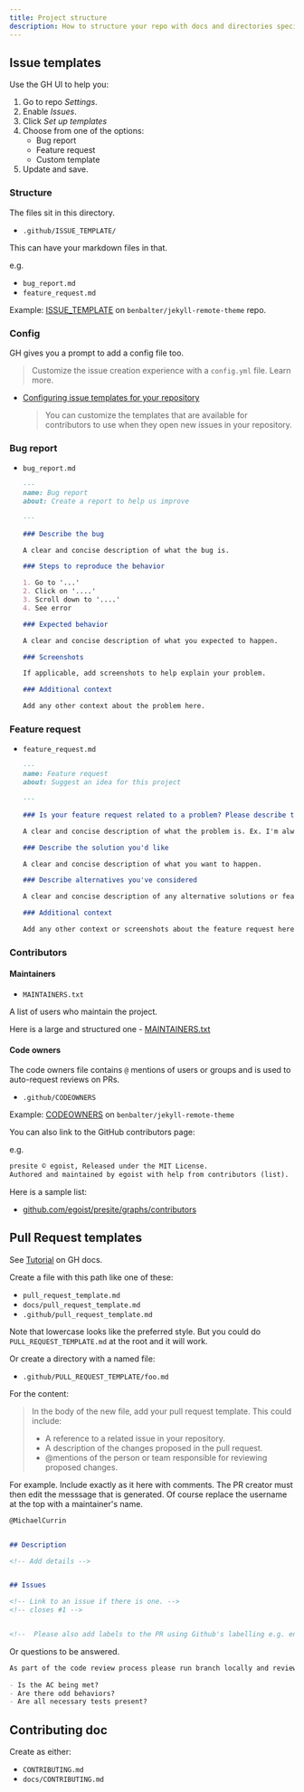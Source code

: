 ```yaml
---
title: Project structure
description: How to structure your repo with docs and directories specific to GitHub
---
```


## Issue templates

Use the GH UI to help you:

1. Go to repo _Settings_.
2. Enable _Issues_.
3. Click _Set up templates_
4. Choose from one of the options:
    - Bug report
    - Feature request
    - Custom template
5. Update and save.

### Structure

The files sit in this directory.

- `.github/ISSUE_TEMPLATE/`

This can have your markdown files in that.

e.g.

- `bug_report.md`
- `feature_request.md`

Example: [ISSUE_TEMPLATE](https://github.com/benbalter/jekyll-remote-theme/tree/master/.github/ISSUE_TEMPLATE) on `benbalter/jekyll-remote-theme` repo.


### Config

GH gives you a prompt to add a config file too.

> Customize the issue creation experience with a `config.yml` file. Learn more.

- [Configuring issue templates for your repository](https://docs.github.com/en/github/building-a-strong-community/configuring-issue-templates-for-your-repository)
    > You can customize the templates that are available for contributors to use when they open new issues in your repository.


### Bug report

- `bug_report.md`
    ```markdown
    ---
    name: Bug report
    about: Create a report to help us improve

    ---

    ### Describe the bug

    A clear and concise description of what the bug is.

    ### Steps to reproduce the behavior

    1. Go to '...'
    2. Click on '....'
    3. Scroll down to '....'
    4. See error

    ### Expected behavior

    A clear and concise description of what you expected to happen.

    ### Screenshots

    If applicable, add screenshots to help explain your problem.

    ### Additional context

    Add any other context about the problem here.
    ```

### Feature request

- `feature_request.md`
    ```markdown
    ---
    name: Feature request
    about: Suggest an idea for this project

    ---

    ### Is your feature request related to a problem? Please describe the problem you're trying to solve.

    A clear and concise description of what the problem is. Ex. I'm always frustrated when [...]

    ### Describe the solution you'd like

    A clear and concise description of what you want to happen.

    ### Describe alternatives you've considered

    A clear and concise description of any alternative solutions or features you've considered.

    ### Additional context

    Add any other context or screenshots about the feature request here.
    ```


### Contributors

#### Maintainers

- `MAINTAINERS.txt`

A list of users who maintain the project.

Here is a large and structured one - [MAINTAINERS.txt](https://github.com/pressflow/7/blob/master/MAINTAINERS.txt)

#### Code owners

The code owners file contains `@` mentions of users or groups and is used to auto-request reviews on PRs.

- `.github/CODEOWNERS`

Example: [CODEOWNERS](https://github.com/benbalter/jekyll-remote-theme/blob/master/.github/CODEOWNERS) on `benbalter/jekyll-remote-theme`

You can also link to the GitHub contributors page:

e.g.

```markdown
presite © egoist, Released under the MIT License.
Authored and maintained by egoist with help from contributors (list).
```

Here is a sample list:

- [github.com/egoist/presite/graphs/contributors](https://github.com/egoist/presite/graphs/contributors)


## Pull Request templates

See [Tutorial](https://help.github.com/en/github/building-a-strong-community/creating-a-pull-request-template-for-your-repository) on GH docs.

Create a file with this path like one of these:

- `pull_request_template.md`
- `docs/pull_request_template.md`
- `.github/pull_request_template.md`

Note that lowercase looks like the preferred style. But you could do `PULL_REQUEST_TEMPLATE.md` at the root and it will work.

Or create a directory with a named file:

- `.github/PULL_REQUEST_TEMPLATE/foo.md`

For the content:

> In the body of the new file, add your pull request template. This could include:
>
> - A reference to a related issue in your repository.
> - A description of the changes proposed in the pull request.
> - @mentions of the person or team responsible for reviewing proposed changes.

For example. Include exactly as it here with comments. The PR creator must then edit the messsage that is generated. Of course replace the username at the top with a maintainer's name.

```markdown
@MichaelCurrin


## Description

<!-- Add details -->


## Issues

<!-- Link to an issue if there is one. -->
<!-- closes #1 -->


<!--  Please also add labels to the PR using Github's labelling e.g. enhancement, bug, translation
```

Or questions to be answered.

```markdown
As part of the code review process please run branch locally and review
 
- Is the AC being met?
- Are there odd behaviors?
- Are all necessary tests present?
```


## Contributing doc

Create as either:

- `CONTRIBUTING.md`
- `docs/CONTRIBUTING.md`
